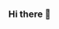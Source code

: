 ### Hi there 👋

<!--
**Nandini747/Nandini747** is a ✨ _special_ ✨ repository because its `README.md` (this file) appears on your GitHub profile.

Here are some ideas to get you started:

- 🔭 I’m currently working on Web Development
- 🌱 I’m currently learning Machine learning
- 👯 I’m looking to collaborate on projects
- 🤔 I’m looking for help with internship
- 💬 Ask me about Computer science
- 📫 How to reach me: nandini747@yahoo.com
-->
<!--
**Nandini747/Nandini747** is a ✨ _special_ ✨ repository because its `README.md` (this file) appears on your GitHub profile.

Here are some ideas to get you started:

- 🔭 I’m currently working on ...
- 🌱 I’m currently learning ...
- 👯 I’m looking to collaborate on ...
- 🤔 I’m looking for help with ...
- 💬 Ask me about ...
- 📫 How to reach me: ...
- 😄 Pronouns: ...
- ⚡ Fun fact: ...
-->
